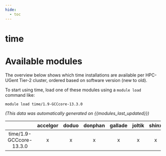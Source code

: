 ```yaml
---
hide:
  - toc
---
```


time
====

# Available modules


The overview below shows which time installations are available per HPC-UGent Tier-2 cluster, ordered based on software version (new to old).

To start using time, load one of these modules using a `module load` command like:

```shell
module load time/1.9-GCCcore-13.3.0
```

*(This data was automatically generated on {{modules_last_updated}})*  

| |accelgor|doduo|donphan|gallade|joltik|shinx|
| :---: | :---: | :---: | :---: | :---: | :---: | :---: |
|time/1.9-GCCcore-13.3.0|x|x|x|x|x|x|
